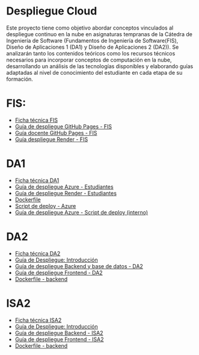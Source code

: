 # Despliegue Cloud

Este proyecto tiene como objetivo abordar conceptos vinculados al despliegue continuo en la nube en asignaturas tempranas de la Cátedra de Ingeniería de Software (Fundamentos de Ingeniería de Software(FIS), Diseño de Aplicaciones 1 (DA1) y Diseño de Aplicaciones 2 (DA2)). Se analizarán tanto los contenidos teóricos como los recursos técnicos necesarios para incorporar conceptos de computación en la nube, desarrollando un análisis de las tecnologías disponibles y elaborando guías adaptadas al nivel de conocimiento del estudiante en cada etapa de su formación.

# FIS:

- [Ficha técnica FIS](./fis/ficha_tecnica_fis.md)
- [Guía de despliegue GitHub Pages - FIS](./fis/guia_despliegue_gh_pages.md)
- [Guía docente GitHub Pages - FIS](./fis/guia_despliegue_docente.md)
- [Guía despliegue Render - FIS](./fis/guia_despliegue_render.md)

# DA1
- [Ficha técnica DA1](./da1/ficha_tecnica_da1.md)
- [Guía de despliegue Azure - Estudiantes](./da1/guia_despliegue_da1_azure.md)
- [Guía de despliegue Render - Estudiantes](./da1/guia_despliegue_da1_render.md)
- [Dockerfile](./da1/ejemplo/Obligatorio_1/dockerfile)
- [Script de deploy - Azure](./da1/ejemplo/Obligatorio_1/deploy.sh)
- [Guía de despliegue Azure - Script de deploy (interno)]()

# DA2
- [Ficha técnica DA2](./da2-isa2/ficha_tecnica_da2.md)
- [Guía de Despliegue: Introducción](./da2-isa2/despliegue_da2.md)
- [Guía de despliegue Backend y base de datos - DA2](./da2-isa2/guia_despliegue_backend_da2.md)
- [Guía de despliegue Frontend - DA2](./da2-isa2/guia_despliegue_frontend_da2.md)
- [Dockerfile - backend](./da2-isa2/ejemplo/Implementacion/Codigo/Backend/Dockerfile)

# ISA2
- [Ficha técnica ISA2](./da2-isa2/ficha_tecnica_isa2.md)
- [Guía de Despliegue: Introducción](./da2-isa2/despliegue_da2.md)
- [Guía de despliegue Backend - ISA2](./da2-isa2/guia_despliegue_backend_da2.md)
- [Guía de despliegue Frontend - ISA2](./da2-isa2/guia_despliegue_frontend_da2.md)
- [Dockerfile - backend](./da2-isa2/ejemplo/Implementacion/Codigo/Backend/Dockerfile)

